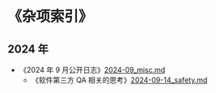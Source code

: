 #  《杂项索引》

## 2024 年

- 《2024 年 9 月公开日志》[2024-09_misc.md](../../data/misc/2024-09_misc.md)
  - 《软件第三方 QA 相关的思考》[2024-09-14_safety.md](../../data/misc/2024-09-14_safety.md)


